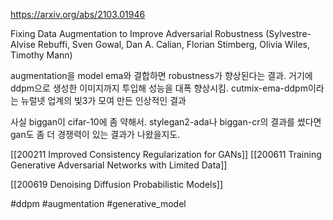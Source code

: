 https://arxiv.org/abs/2103.01946

Fixing Data Augmentation to Improve Adversarial Robustness (Sylvestre-Alvise Rebuffi, Sven Gowal, Dan A. Calian, Florian Stimberg, Olivia Wiles, Timothy Mann)

augmentation을 model ema와 결합하면 robustness가 향상된다는 결과. 거기에 ddpm으로 생성한 이미지까지 투입해 성능을 대폭 향상시킴. cutmix-ema-ddpm이라는 뉴럴넷 업계의 빛3가 모여 만든 인상적인 결과

사실 biggan이 cifar-10에 좀 약해서. stylegan2-ada나 biggan-cr의 결과를 썼다면 gan도 좀 더 경쟁력이 있는 결과가 나왔을지도.

[[200211 Improved Consistency Regularization for GANs]] [[200611 Training Generative Adversarial Networks with Limited Data]]

[[200619 Denoising Diffusion Probabilistic Models]]

#ddpm #augmentation #generative_model 